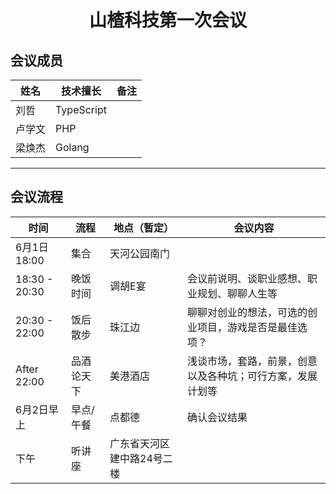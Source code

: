 # <Center>山楂科技第一次会议
## 会议成员
姓名 | 技术擅长 | 备注
-|-|-
刘哲 | TypeScript |
卢学文 | PHP |
梁焕杰 | Golang |
---
## 会议流程
时间 | 流程 | 地点（暂定） | 会议内容
-|-|-|-
6月1日 18:00|集合|天河公园南门
18:30 - 20:30|晚饭时间|调胡E宴|会议前说明、谈职业感想、职业规划、聊聊人生等
20:30 - 22:00|饭后散步|珠江边|聊聊对创业的想法，可选的创业项目，游戏是否是最佳选项？
After 22:00|品酒论天下|美港酒店|浅谈市场，套路，前景，创意以及各种坑；可行方案，发展计划等
6月2日早上|早点/午餐|点都德|确认会议结果
下午 | 听讲座 | 广东省天河区建中路24号二楼 |
